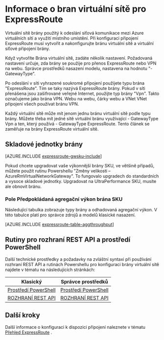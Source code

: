 <properties 
   pageTitle="Informace o ExpressRoute virtuální sítě bran | Microsoft Azure"
   description="Další informace o virtuální sítě bran ExpressRoute."
   services="expressroute"
   documentationCenter="na"
   authors="cherylmc"
   manager="carmonm"
   editor=""
   tags="azure-resource-manager, azure-service-management"/>
<tags 
   ms.service="expressroute"
   ms.devlang="na"
   ms.topic="article"
   ms.tgt_pltfrm="na"
   ms.workload="infrastructure-services"
   ms.date="10/03/2016"
   ms.author="cherylmc" />

# <a name="about-virtual-network-gateways-for-expressroute"></a>Informace o bran virtuální sítě pro ExpressRoute


Virtuální sítě brány použitý k odeslání síťová komunikace mezi Azure virtuálních sítí a využití místního umístění. Při konfiguraci připojení ExpressRoute musí vytvořit a nakonfigurujte bránu virtuální sítě a virtuální síťové připojení brány.

Když vytvoříte Brána virtuální sítě, zadáte několik nastavení. Požadovaná nastavení určuje, zda brány se použije pro přenos ExpressRoute nebo VPN na webu. Správce prostředků nasazení modelu, nastavena na hodnotu "-GatewayType".

Po odeslání v síti vyhrazené soukromé připojení použijete typu brána "ExpressRoute". Tím se taky nazývá ExpressRoute brány. Pokud v síti přenášena jsou zašifrované veřejné Internet, použijte typ brány "Vpn". Takto označujeme jako brána VPN. Webu na webu, čárky webu a VNet VNet připojení všech používat bránu VPN. 

Každý virtuální sítě může mít jenom jednu bránu virtuální sítě podle typu brány. Můžete třeba mít jedné sítě virtuální bránu využívající - GatewayType Vpn a ten, který používá - GatewayType ExpressRoute. Tento článek se zaměřuje na brány ExpressRoute virtuální sítě.

## <a name="gwsku"></a>Skladové jednotky brány

[AZURE.INCLUDE [expressroute-gwsku-include](../../includes/expressroute-gwsku-include.md)]

Pokud chcete upgradovat vaše výkonnější brány SKU, ve většině případů, můžete použít rutinu Powershellu "Změny velikosti – AzureRmVirtualNetworkGateway". To fungovalo upgradech do standardních a vysoce skladové jednotky. Upgradovat na UltraPerformance SKU, musíte ale obnovit bránu.

###  <a name="aggthroughput"></a>Pole Předpokládaná agregační výkon brána SKU


Následující tabulka zobrazuje typy brány a odhadovaná agregační výkon. V této tabulce platí pro správce zdrojů a modelů klasické nasazení.

[AZURE.INCLUDE [expressroute-table-aggthroughput](../../includes/expressroute-table-aggtput-include.md)] 


## <a name="resources"></a>Rutiny pro rozhraní REST API a prostředí PowerShell

Další technické prostředky a požadavky na zvláštní syntaxi při používání rozhraní REST API a rutinách Powershellu pro konfiguraci brány virtuální sítě najdete v tématu na následujících stránkách:

|**Klasický** | **Správce prostředků**|
|-----|----|
|[Prostředí PowerShell](https://msdn.microsoft.com/library/mt270335.aspx)|[Prostředí PowerShell](https://msdn.microsoft.com/library/mt163510.aspx)|
|[ROZHRANÍ REST API](https://msdn.microsoft.com/library/jj154113.aspx)|[ROZHRANÍ REST API](https://msdn.microsoft.com/library/mt163859.aspx)|


## <a name="next-steps"></a>Další kroky

Další informace o konfiguraci k dispozici připojení naleznete v tématu [Přehled ExpressRoute](expressroute-introduction.md) . 







 
